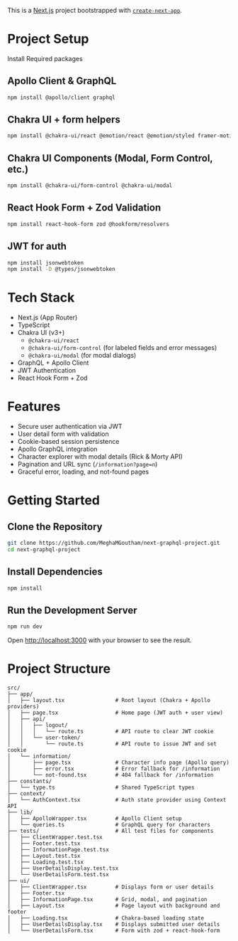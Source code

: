 This is a [Next.js](https://nextjs.org) project bootstrapped with [`create-next-app`](https://nextjs.org/docs/app/api-reference/cli/create-next-app).

# Project Setup

Install Required packages

## Apollo Client & GraphQL

```bash
npm install @apollo/client graphql
```

## Chakra UI + form helpers

```bash
npm install @chakra-ui/react @emotion/react @emotion/styled framer-motion
```

## Chakra UI Components (Modal, Form Control, etc.)

```bash
npm install @chakra-ui/form-control @chakra-ui/modal
```

## React Hook Form + Zod Validation

```bash
npm install react-hook-form zod @hookform/resolvers
```

## JWT for auth

```bash
npm install jsonwebtoken
npm install -D @types/jsonwebtoken
```

# Tech Stack

- Next.js (App Router)
- TypeScript
- Chakra UI (v3+)
  - `@chakra-ui/react`
  - `@chakra-ui/form-control` (for labeled fields and error messages)
  - `@chakra-ui/modal` (for modal dialogs)
- GraphQL + Apollo Client
- JWT Authentication
- React Hook Form + Zod

# Features

- Secure user authentication via JWT
- User detail form with validation
- Cookie-based session persistence
- Apollo GraphQL integration
- Character explorer with modal details (Rick & Morty API)
- Pagination and URL sync (`/information?page=n`)
- Graceful error, loading, and not-found pages

# Getting Started

## Clone the Repository

```bash
git clone https://github.com/MeghaMGoutham/next-graphql-project.git
cd next-graphql-project
```

## Install Dependencies

```bash
npm install
```

## Run the Development Server

```bash
npm run dev
```

Open [http://localhost:3000](http://localhost:3000) with your browser to see the result.

# Project Structure

```plaintext
src/
├── app/
│   ├── layout.tsx                # Root layout (Chakra + Apollo providers)
│   ├── page.tsx                  # Home page (JWT auth + user view)
│   ├── api/
│   │   ├── logout/
│   │   │   └── route.ts          # API route to clear JWT cookie
│   │   └── user-token/
│   │       └── route.ts          # API route to issue JWT and set cookie
│   └── information/
│       ├── page.tsx              # Character info page (Apollo query)
│       ├── error.tsx             # Error fallback for /information
│       └── not-found.tsx         # 404 fallback for /information
├── constants/
│   └── type.ts                   # Shared TypeScript types
├── context/
│   └── AuthContext.tsx           # Auth state provider using Context API
├── lib/
│   ├── ApolloWrapper.tsx         # Apollo Client setup
│   └── queries.ts                # GraphQL query for characters
├── tests/                        # All test files for components
│   ├── ClientWrapper.test.tsx
│   ├── Footer.test.tsx
│   ├── InformationPage.test.tsx
│   ├── Layout.test.tsx
│   ├── Loading.test.tsx
│   ├── UserDetailsDisplay.test.tsx
│   └── UserDetailsForm.test.tsx
├── ui/
│   ├── ClientWrapper.tsx         # Displays form or user details
│   ├── Footer.tsx
│   ├── InformationPage.tsx       # Grid, modal, and pagination
│   ├── Layout.tsx                # Page layout with background and footer
│   ├── Loading.tsx               # Chakra-based loading state
│   ├── UserDetailsDisplay.tsx    # Displays submitted user details
│   └── UserDetailsForm.tsx       # Form with zod + react-hook-form

```
